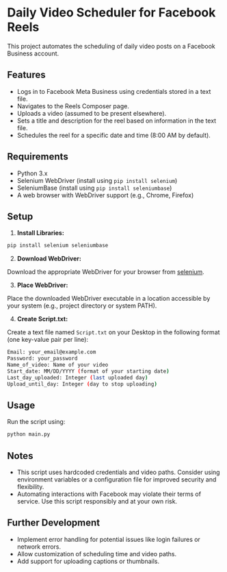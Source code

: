 # Daily Video Scheduler for Facebook Reels

This project automates the scheduling of daily video posts on a Facebook Business account.

## Features

* Logs in to Facebook Meta Business using credentials stored in a text file.
* Navigates to the Reels Composer page.
* Uploads a video (assumed to be present elsewhere).
* Sets a title and description for the reel based on information in the text file.
* Schedules the reel for a specific date and time (8:00 AM by default).

## Requirements

* Python 3.x
* Selenium WebDriver (install using `pip install selenium`)
* SeleniumBase (install using `pip install seleniumbase`)
* A web browser with WebDriver support (e.g., Chrome, Firefox)

## Setup

1. **Install Libraries:**
```sh
pip install selenium seleniumbase
```
2. **Download WebDriver:**

Download the appropriate WebDriver for your browser from [selenium](https://www.selenium.dev/downloads/).

3. **Place WebDriver:**

Place the downloaded WebDriver executable in a location accessible by your system (e.g., project directory or system PATH).

4. **Create Script.txt:**

Create a text file named `Script.txt` on your Desktop in the following format (one key-value pair per line):

```sh
Email: your_email@example.com
Password: your_password
Name_of_video: Name of your video
Start_date: MM/DD/YYYY (format of your starting date)
Last_day_uploaded: Integer (last uploaded day)
Upload_until_day: Integer (day to stop uploading)
```

## Usage

Run the script using:
```sh
python main.py
```

## Notes

* This script uses hardcoded credentials and video paths. Consider using environment variables or a configuration file for improved security and flexibility.
* Automating interactions with Facebook may violate their terms of service. Use this script responsibly and at your own risk.

## Further Development

* Implement error handling for potential issues like login failures or network errors.
* Allow customization of scheduling time and video paths.
* Add support for uploading captions or thumbnails.